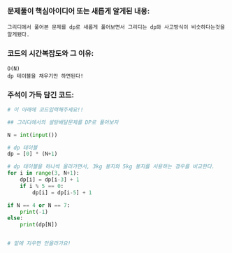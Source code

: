 ### 문제풀이 핵심아이디어 또는 새롭게 알게된 내용: 
    그리디에서 풀어본 문제를 dp로 새롭게 풀어보면서 그리디는 dp와 사고방식이 비슷하다는것을 알게됐다.
    
### 코드의 시간복잡도와 그 이유:
    O(N)
    dp 테이블을 채우기만 하면된다!
    
    
### 주석이 가득 담긴 코드:
```python
# 이 아래에 코드입력해주세요!!

## 그리디에서의 설탕배달문제를 DP로 풀어보자

N = int(input())

# dp 테이블
dp = [0] * (N+1)

# dp 테이블을 하나씩 올라가면서, 3kg 봉지와 5kg 봉지를 사용하는 경우를 비교한다.
for i in range(3, N+1):
    dp[i] = dp[i-3] + 1
    if i % 5 == 0:
        dp[i] = dp[i-5] + 1

if N == 4 or N == 7:
    print(-1)
else:
    print(dp[N])


# 밑에 지우면 안올라가요!
```